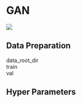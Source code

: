 # GAN
![](https://github.com/1991yuyang/GAN/blob/main/train_process.gif)
## Data Preparation  
data_root_dir  
  train  
  val  
## Hyper Parameters  
